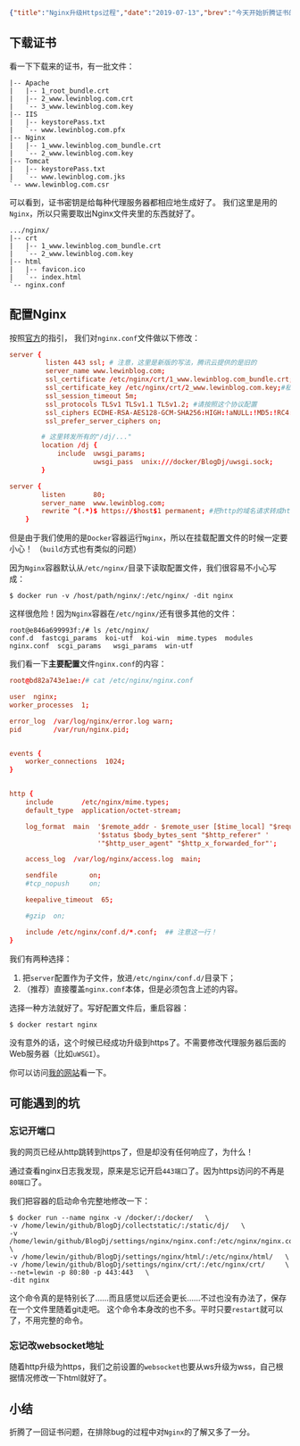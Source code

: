 ```json lw-blog-meta
{"title":"Nginx升级Https过程","date":"2019-07-13","brev":"今天开始折腾证书的配置问题吧。不过还好，在tx云上很方便的就申请了证书下来，直接配置到服务器就可以了。","tags":["Web"]}
```



## 下载证书

看一下下载来的证书，有一批文件：

```tree
|-- Apache
|   |-- 1_root_bundle.crt
|   |-- 2_www.lewinblog.com.crt
|   `-- 3_www.lewinblog.com.key
|-- IIS
|   |-- keystorePass.txt
|   `-- www.lewinblog.com.pfx
|-- Nginx
|   |-- 1_www.lewinblog.com_bundle.crt
|   `-- 2_www.lewinblog.com.key
|-- Tomcat
|   |-- keystorePass.txt
|   `-- www.lewinblog.com.jks
`-- www.lewinblog.com.csr
```

可以看到，证书密钥是给每种代理服务器都相应地生成好了。
我们这里是用的`Nginx`，所以只需要取出Nginx文件夹里的东西就好了。

```tree
.../nginx/
|-- crt
|   |-- 1_www.lewinblog.com_bundle.crt
|   `-- 2_www.lewinblog.com.key
|-- html
|   |-- favicon.ico
|   `-- index.html
`-- nginx.conf
```

## 配置Nginx

按照[官方](https://cloud.tencent.com/document/product/400/35244)的指引，
我们对`nginx.conf`文件做以下修改：

```conf
server {
         listen 443 ssl; # 注意，这里是新版的写法，腾讯云提供的是旧的
         server_name www.lewinblog.com; 
         ssl_certificate /etc/nginx/crt/1_www.lewinblog.com_bundle.crt;#证书文件位置
         ssl_certificate_key /etc/nginx/crt/2_www.lewinblog.com.key;#私钥文件位置
         ssl_session_timeout 5m;
         ssl_protocols TLSv1 TLSv1.1 TLSv1.2; #请按照这个协议配置
         ssl_ciphers ECDHE-RSA-AES128-GCM-SHA256:HIGH:!aNULL:!MD5:!RC4:!DHE;#请按照这个套件配置
         ssl_prefer_server_ciphers on;

        # 这里转发所有的"/dj/..."
        location /dj {
            include  uwsgi_params;
                     uwsgi_pass  unix:///docker/BlogDj/uwsgi.sock;
        }

server {
        listen       80;
        server_name  www.lewinblog.com;
        rewrite ^(.*)$ https://$host$1 permanent; #把http的域名请求转成https
    } 
```

但是由于我们使用的是`Docker`容器运行`Nginx`，所以在挂载配置文件的时候一定要小心！
（`build`方式也有类似的问题）

因为`Nginx`容器默认从`/etc/nginx/`目录下读取配置文件，我们很容易不小心写成：

```shell
$ docker run -v /host/path/nginx/:/etc/nginx/ -dit nginx
```

这样很危险！因为`Nginx`容器在`/etc/nginx/`还有很多其他的文件：

```shell
root@e846a699993f:/# ls /etc/nginx/
conf.d  fastcgi_params  koi-utf  koi-win  mime.types  modules  nginx.conf  scgi_params   wsgi_params  win-utf
```

我们看一下**主要配置**文件`nginx.conf`的内容：

```conf
root@bd82a743e1ae:/# cat /etc/nginx/nginx.conf

user  nginx;
worker_processes  1;

error_log  /var/log/nginx/error.log warn;
pid        /var/run/nginx.pid;


events {
    worker_connections  1024;
}


http {
    include       /etc/nginx/mime.types;
    default_type  application/octet-stream;

    log_format  main  '$remote_addr - $remote_user [$time_local] "$request" '
                      '$status $body_bytes_sent "$http_referer" '
                      '"$http_user_agent" "$http_x_forwarded_for"';

    access_log  /var/log/nginx/access.log  main;

    sendfile        on;
    #tcp_nopush     on;

    keepalive_timeout  65;

    #gzip  on;

    include /etc/nginx/conf.d/*.conf;  ## 注意这一行！
}
```

我们有两种选择：

1. 把`server`配置作为子文件，放进`/etc/nginx/conf.d/`目录下；
2. （推荐）直接覆盖`nginx.conf`本体，但是必须包含上述的内容。

选择一种方法就好了。写好配置文件后，重启容器：

```shell
$ docker restart nginx
```

没有意外的话，这个时候已经成功升级到https了。不需要修改代理服务器后面的Web服务器（比如`uWSGI`）。

你可以访问[我的网站](http://www.lewinblog.com)看一下。

## 可能遇到的坑

### 忘记开端口

我的网页已经从http跳转到https了，但是却没有任何响应了，为什么！

通过查看nginx日志我发现，原来是忘记开启`443端口`了。因为https访问的不再是`80端口`了。

我们把容器的启动命令完整地修改一下：

```shell
$ docker run --name nginx -v /docker/:/docker/   \
-v /home/lewin/github/BlogDj/collectstatic/:/static/dj/   \
-v /home/lewin/github/BlogDj/settings/nginx/nginx.conf:/etc/nginx/nginx.conf   \
-v /home/lewin/github/BlogDj/settings/nginx/html/:/etc/nginx/html/   \
-v /home/lewin/github/BlogDj/settings/nginx/crt/:/etc/nginx/crt/     \
--net=lewin -p 80:80 -p 443:443   \
-dit nginx
```

这个命令真的是特别长了……而且感觉以后还会更长……不过也没有办法了，保存在一个文件里随着git走吧。
这个命令本身改的也不多。平时只要`restart`就可以了，不用完整的命令。

### 忘记改websocket地址

随着http升级为https，我们之前设置的`websocket`也要从ws升级为wss，自己根据情况修改一下html就好了。

## 小结

折腾了一回证书问题，在排除bug的过程中对`Nginx`的了解又多了一分。